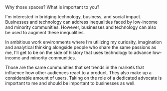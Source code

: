 Why those spaces? What is important to you?

 I'm interested in bridging technology, business, and social impact. Businesses and technology can 
address inequalities faced by low-income and minority communities. However, businesses and 
technology can also be used to augment these inequalities.

 In ambitious work environments where I’m utilizing my curiosity, imagination and analytical thinking 
alongside people who share the same passions as me, I'll get to be on the side of history that uses 
technology to advance low-income and minority communities.

 Those are the same communities that set trends in the markets that influence how other audiences 
react to a product. They also make up a considerable amount of users. Taking on the role of a 
dedicated advocate is important to me and should be important to businesses as well. 
